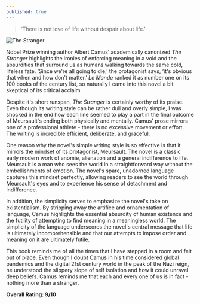 ```yaml
---
published: true
---
```

> ‘There is not love of life without despair about life.’

![The Stranger](https://i.gr-assets.com/images/S/compressed.photo.goodreads.com/hostedimages/1507384334i/24111720._SX540_.jpg)

Nobel Prize winning author Albert Camus’ academically canonized _The Stranger_ highlights the ironies of enforcing meaning in a void and the absurdities that surround us as humans walking towards the same cold, lifeless fate. ‘Since we're all going to die,’ the protagonist says, ‘it's obvious that when and how don't matter.’ _Le Monde_ ranked it as number one on its 100 books of the century list, so naturally I came into this novel a bit skeptical of its critical acclaim.

Despite it's short runspan, _The Stranger_ is certainly worthy of its praise. Even though its writing style can be rather dull and overly simple, I was shocked in the end how each line seemed to play a part in the final outcome of Meursault's ending both physically and mentally. Camus' prose mirrors one of a professional athlete - there is no excessive movement or effort. The writing is incredible efficient, deliberate, and graceful.

One reason why the novel's simple writing style is so effective is that it mirrors the mindset of its protagonist, Meursault. The novel is a classic early modern work of anomie, alienation and a general indifference to life. Meursault is a man who sees the world in a straightforward way without the embellishments of emotion. The novel's spare, unadorned language captures this mindset perfectly, allowing readers to see the world through Meursault's eyes and to experience his sense of detachment and indifference.

In addition, the simplicity serves to emphasize the novel's take on existentialism. By stripping away the artifice and ornamentation of language, Camus highlights the essential absurdity of human existence and the futility of attempting to find meaning in a meaningless world. The simplicity of the language underscores the novel's central message that life is ultimately incomprehensible and that our attempts to impose order and meaning on it are ultimately futile.

This book reminds me of all the times that I have stepped in a room and felt out of place. Even though I doubt Camus in his time considered global pandemics and the digital 21st century world in the peak of the Nazi reign, he understood the slippery slope of self isolation and how it could unravel deep beliefs. Camus reminds me that each and every one of us is in fact - nothing more than a stranger.

**Overall Rating: 9/10**

